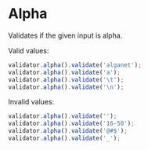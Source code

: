 # Alpha

Validates if the given input is alpha.

Valid values:

```js
validator.alpha().validate('alganet');
validator.alpha().validate('a');
validator.alpha().validate('\t');
validator.alpha().validate('\n');
```

Invalid values:

```js
validator.alpha().validate('');
validator.alpha().validate('16-50');
validator.alpha().validate('@#$');
validator.alpha().validate('_');
```
